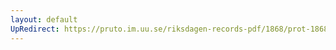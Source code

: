 ```yaml
---
layout: default
UpRedirect: https://pruto.im.uu.se/riksdagen-records-pdf/1868/prot-1868--fk--310/prot-1868--fk--310_018.pdf
---
```

